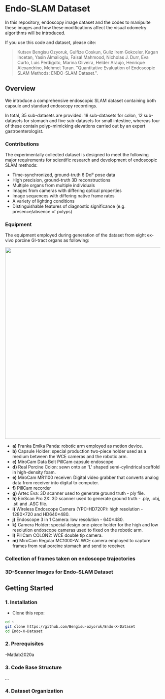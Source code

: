 # Endo-SLAM Dataset
In this repository, endoscopy image dataset and the codes to manipulte these images and how these modifications affect the visual odometry algorithms will be introduced. 

If you use this code and dataset, please cite:

>    Kutsev Bengisu Ozyoruk, Gulfize Coskun, Guliz Irem Gokceler, Kagan Incetan, Yasin Almalioglu, Faisal Mahmood, Nicholas J. Durr, Eva Curto, Luis Perdigoto, Marina Oliveira, Helder Araujo, Henrique Alexandrino, Mehmet Turan. "Quantitative Evaluation of Endoscopic SLAM 
Methods: ENDO-SLAM Dataset.". 

## Overview

We introduce a comprehensive endoscopic SLAM dataset containing both capsule and standard endoscopy recordings.

In total, 35 sub-datasets are provided: 18 sub-datasets for colon, 12 sub-datasets for stomach and five sub-datasets for small intestine, whereas four of these contain polyp-mimicking elevations carried out by an expert gastroenterologist. 

### Contributions

The experimentally collected dataset is designed to meet the following major requirements for scientific research and development of endoscopic SLAM methods:
  - Time-synchronized, ground-truth 6 DoF pose data
  - High precision, ground-truth 3D reconstructions
  - Multiple organs from multiple individuals
  - Images from cameras with differing optical properties
  - Image sequences with differing native frame rates
  - A variety of lighting conditions
  - Distinguishable features of diagnostic significance (e.g. presence/absence of polyps)
  
### Equipment

The equipment employed during generation of the dataset from eight ex-vivo porcine GI-tract organs as following:

<p align="center">
<img src='imgs/collage_with_cams.png' width=620/> 
</p>

- **a)** Franka Emika Panda: robotic arm employed as motion device.
- **b)** Capsule Holder: special production two-piece holder used as a medium between the WCE cameras and the robotic arm.
- **c)** MiroCam Data Belt PillCam capsule endoscope
- **d)** Real Porcine Colon: sewn onto an 'L' shaped semi-cylindrical scaffold in high-density foam.
- **e)** MiroCam MR1100 receiver: Digital video grabber that converts analog data from receiver into digital to computer.
- **f)** PillCam recorder
- **g)** Artec Eva: 3D scanner used to generate ground truth - ply file. 
- **h)** EinScan Pro 2X: 3D scanner used to generate ground truth - .ply, .obj, .stl and .ASC file.
- **i)** Wireless Endoscope Camera (YPC-HD720P): high resolution - 1280×720 and HD640×480. 
- **j)** Endoscope 3 in 1 Camera: low resolution - 640×480.
- **k)** Camera Holder: special design one-piece holder for the high and low resolution endoscope cameras used to fixed on the robotic arm.
- **l)** PillCam COLON2: WCE double tip camera.
- **m)** MiroCam Regular MC1000-W: WCE camera employed to capture frames from real porcine stomach and send to receiver. 

### Collection of frames taken on endoscope trajectories

### 3D-Scanner Images for Endo-SLAM Dataset

## Getting Started

### 1. Installation

- Clone this repo:

```bash
cd ~
git clone https://github.com/Bengisu-ozyoruk/Endo-X-Dataset
cd Endo-X-Dataset
```

### 2. Prerequisites

-Matlab2020a

### 3. Code Base Structure

...

### 4. Dataset Organization

